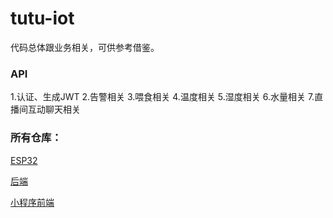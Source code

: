 # tutu-iot
代码总体跟业务相关，可供参考借鉴。

### API
1.认证、生成JWT
2.告警相关
3.喂食相关
4.温度相关
5.湿度相关
6.水量相关
7.直播间互动聊天相关
### 所有仓库：

[ESP32](https://github.com/DPnice/ESP32-iot)

[后端](https://github.com/DPnice/tutu-iot)

[小程序前端](https://github.com/DPnice/tutu-iot-ui)
